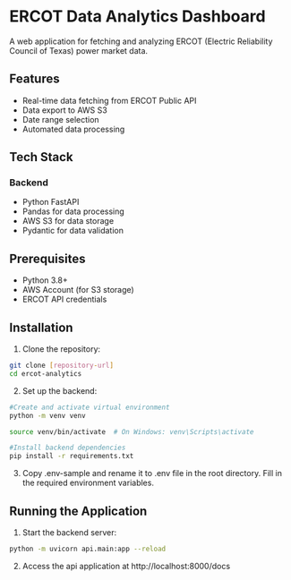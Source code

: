 # ERCOT Data Analytics Dashboard

A web application for fetching and analyzing ERCOT (Electric Reliability Council of Texas) power market data.

## Features

- Real-time data fetching from ERCOT Public API
- Data export to AWS S3
- Date range selection
- Automated data processing

## Tech Stack

### Backend
- Python FastAPI
- Pandas for data processing
- AWS S3 for data storage
- Pydantic for data validation

## Prerequisites
- Python 3.8+
- AWS Account (for S3 storage)
- ERCOT API credentials

## Installation

1. Clone the repository:
```bash
git clone [repository-url]
cd ercot-analytics
```
2. Set up the backend:
```bash
#Create and activate virtual environment
python -m venv venv

source venv/bin/activate  # On Windows: venv\Scripts\activate

#Install backend dependencies
pip install -r requirements.txt
```
3. Copy .env-sample and rename it to .env file in the root directory. Fill in the required environment variables.

## Running the Application
1. Start the backend server:
```bash
python -m uvicorn api.main:app --reload
```

2. Access the api application at http://localhost:8000/docs

